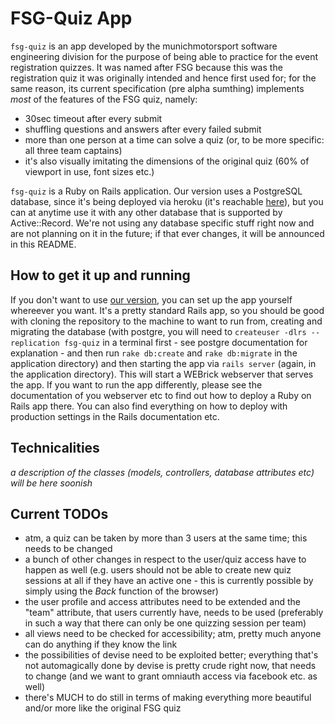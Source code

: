 # FSG-Quiz App

`fsg-quiz` is an app developed by the munichmotorsport software engineering division for the purpose of being able to practice for the event registration quizzes. It was named after FSG because this was the registration quiz it was originally intended and hence first used for; for the same reason, its current specification (pre alpha sumthing) implements *most* of the features of the FSG quiz, namely:

* 30sec timeout after every submit
* shuffling questions and answers after every failed submit
* more than one person at a time can solve a quiz (or, to be more specific: all three team captains)
* it's also visually imitating the dimensions of the original quiz (60% of viewport in use, font sizes etc.)

`fsg-quiz` is a Ruby on Rails application. Our version uses a PostgreSQL database, since it's being deployed via heroku (it's reachable [here](http://fsg-quiz.herokuapp.com "FSG-Quiz by munichmotorsport")), but you can at anytime use it with any other database that is supported by Active::Record. We're not using any database specific stuff right now and are not planning on it in the future; if that ever changes, it will be announced in this README.

## How to get it up and running

If you don't want to use [our version](http://fsg-quiz.herokuapp.com, "FSG-Quiz by munichmotorsport"), you can set up the app yourself whereever you want. It's a pretty standard Rails app, so you should be good with cloning the repository to the machine to want to run from, creating and migrating the database (with postgre, you will need to `createuser -dlrs --replication fsg-quiz` in a terminal first - see postgre documentation for explanation - and then run `rake db:create` and `rake
db:migrate` in the application directory) and then starting the app via `rails server` (again, in the application directory). This will start a WEBrick webserver that serves the app. If you want to run the app differently, please see the documentation of you webserver etc to find out how to deploy a Ruby on Rails app there. You can also find everything on how to deploy with production settings in the Rails documentation etc. 

## Technicalities

*a description of the classes (models, controllers, database attributes etc) will be here soonish*

## Current TODOs

* atm, a quiz can be taken by more than 3 users at the same time; this needs to be changed
* a bunch of other changes in respect to the user/quiz access have to happen as well (e.g. users should not be able to create new quiz sessions at all if they have an active one - this is currently possible by simply using the *Back* function of the browser)
* the user profile and access attributes need to be extended and the "team" attribute, that users currently have, needs to be used (preferably in such a way that there can only be one quizzing session per team)
* all views need to be checked for accessibility; atm, pretty much anyone can do anything if they know the link
* the possibilities of devise need to be exploited better; everything that's not automagically done by devise is pretty crude right now, that needs to change (and we want to grant omniauth access via facebook etc. as well)
* there's MUCH to do still in terms of making everything more beautiful and/or more like the original FSG quiz
